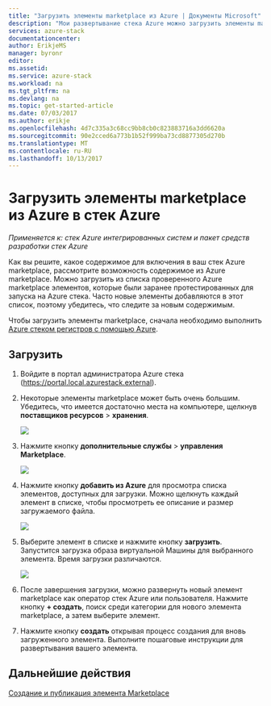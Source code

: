 ```yaml
---
title: "Загрузить элементы marketplace из Azure | Документы Microsoft"
description: "Мои развертывание стека Azure можно загрузить элементы marketplace из Azure."
services: azure-stack
documentationcenter: 
author: ErikjeMS
manager: byronr
editor: 
ms.assetid: 
ms.service: azure-stack
ms.workload: na
ms.tgt_pltfrm: na
ms.devlang: na
ms.topic: get-started-article
ms.date: 07/03/2017
ms.author: erikje
ms.openlocfilehash: 4d7c335a3c68cc9bb8cb0c823883716a3dd6620a
ms.sourcegitcommit: 90e2cced6a773b1b52f999ba73cd8877305d270b
ms.translationtype: MT
ms.contentlocale: ru-RU
ms.lasthandoff: 10/13/2017
---
```

# <a name="download-marketplace-items-from-azure-to-azure-stack"></a>Загрузить элементы marketplace из Azure в стек Azure

*Применяется к: стек Azure интегрированных систем и пакет средств разработки стек Azure*

Как вы решите, какое содержимое для включения в ваш стек Azure marketplace, рассмотрите возможность содержимое из Azure marketplace. Можно загрузить из списка проверенного Azure marketplace элементов, которые были заранее протестированных для запуска на Azure стека. Часто новые элементы добавляются в этот список, поэтому убедитесь, что следите за новым содержимым.

Чтобы загрузить элементы marketplace, сначала необходимо выполнить [Azure стеком регистров с помощью Azure](azure-stack-register.md). 

## <a name="download"></a>Загрузить
1. Войдите в портал администратора Azure стека (https://portal.local.azurestack.external).
2. Некоторые элементы marketplace может быть очень большим.  Убедитесь, что имеется достаточно места на компьютере, щелкнув **поставщиков ресурсов** > **хранения**.

    ![](media/azure-stack-download-azure-marketplace-item/image01.png)

3. Нажмите кнопку **дополнительные службы** > **управления Marketplace**.

    ![](media/azure-stack-download-azure-marketplace-item/image02.png)

4. Нажмите кнопку **добавить из Azure** для просмотра списка элементов, доступных для загрузки. Можно щелкнуть каждый элемент в списке, чтобы просмотреть ее описание и размер загружаемого файла.

    ![](media/azure-stack-download-azure-marketplace-item/image03.png)

5. Выберите элемент в списке и нажмите кнопку **загрузить**. Запустится загрузка образа виртуальной Машины для выбранного элемента. Время загрузки различаются.

    ![](media/azure-stack-download-azure-marketplace-item/image04.png)

6. После завершения загрузки, можно развернуть новый элемент marketplace как оператор стек Azure или пользователя. Нажмите кнопку **+ создать**, поиск среди категории для нового элемента marketplace, а затем выберите элемент.
7. Нажмите кнопку **создать** открывая процесс создания для вновь загруженного элемента. Выполните пошаговые инструкции для развертывания вашего элемента.

## <a name="next-steps"></a>Дальнейшие действия

[Создание и публикация элемента Marketplace](azure-stack-create-and-publish-marketplace-item.md)
